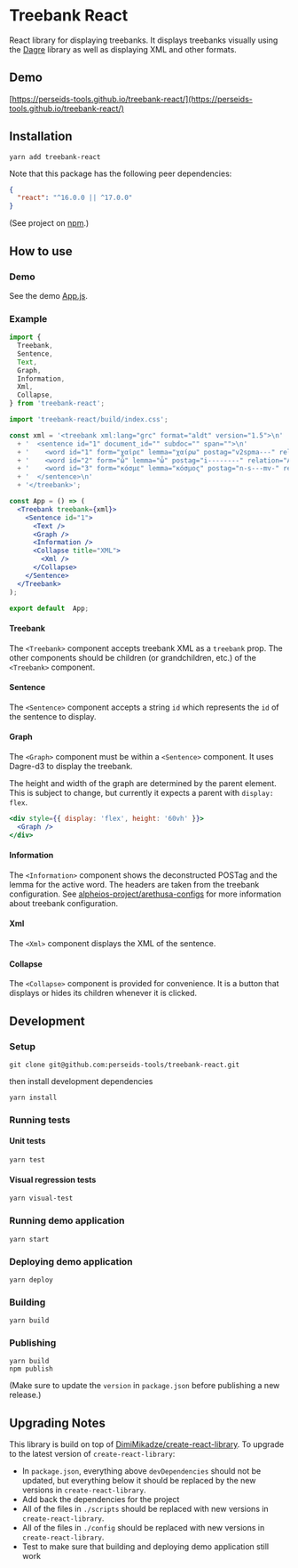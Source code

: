 # Treebank React

React library for displaying treebanks.
It displays treebanks visually using the [Dagre](https://github.com/dagrejs/dagre) library
as well as displaying XML and other formats.

## Demo

[https://perseids-tools.github.io/treebank-react/](https://perseids-tools.github.io/treebank-react/)

## Installation

`yarn add treebank-react`

Note that this package has the following peer dependencies:

```json
{
  "react": "^16.0.0 || ^17.0.0"
}
```

(See project on [npm](https://www.npmjs.com/package/treebank-react).)

## How to use

### Demo

See the demo [App.js](/src/demo/App/App.js).

### Example

```jsx
import {
  Treebank,
  Sentence,
  Text,
  Graph,
  Information,
  Xml,
  Collapse,
} from 'treebank-react';

import 'treebank-react/build/index.css';

const xml = '<treebank xml:lang="grc" format="aldt" version="1.5">\n'
  + '  <sentence id="1" document_id="" subdoc="" span="">\n'
  + '    <word id="1" form="χαῖρε" lemma="χαίρω" postag="v2spma---" relation="PRED" head="0"/>\n'
  + '    <word id="2" form="ὦ" lemma="ὦ" postag="i--------" relation="AuxZ" head="3"/>\n'
  + '    <word id="3" form="κόσμε" lemma="κόσμος" postag="n-s---mv-" relation="ExD" head="1"/>\n'
  + '  </sentence>\n'
  + '</treebank>';

const App = () => (
  <Treebank treebank={xml}>
    <Sentence id="1">
      <Text />
      <Graph />
      <Information />
      <Collapse title="XML">
        <Xml />
      </Collapse>
    </Sentence>
  </Treebank>
);

export default  App;
```

#### Treebank

The `<Treebank>` component accepts treebank XML as a `treebank` prop.
The other components should be children (or grandchildren, etc.) of the `<Treebank>` component.

#### Sentence

The `<Sentence>` component accepts a string `id` which represents the `id` of the
sentence to display.

#### Graph

The `<Graph>` component must be within a `<Sentence>` component.
It uses Dagre-d3 to display the treebank.

The height and width of the graph are determined by the parent element.
This is subject to change, but currently it expects a parent with `display: flex`.

```jsx
<div style={{ display: 'flex', height: '60vh' }}>
  <Graph />
</div>
```

#### Information

The `<Information>` component shows the deconstructed POSTag and the lemma for the active word.
The headers are taken from the treebank configuration.
See [alpheios-project/arethusa-configs](https://github.com/alpheios-project/arethusa-configs) for more information about treebank configuration.

#### Xml

The `<Xml>` component displays the XML of the sentence.

#### Collapse

The `<Collapse>` component is provided for convenience.
It is a button that displays or hides its children whenever it is clicked.

## Development

### Setup

```
git clone git@github.com:perseids-tools/treebank-react.git
```

then install development dependencies

```
yarn install
```

### Running tests

#### Unit tests

`yarn test`

#### Visual regression tests

`yarn visual-test`

### Running demo application

`yarn start`

### Deploying demo application

`yarn deploy`

### Building

`yarn build`

### Publishing

```
yarn build
npm publish
```

(Make sure to update the `version` in `package.json` before publishing a new release.)

## Upgrading Notes

This library is build on top of [DimiMikadze/create-react-library](https://github.com/DimiMikadze/create-react-library).
To upgrade to the latest version of `create-react-library`:

* In `package.json`, everything above `devDependencies` should not be updated,
  but everything below it should be replaced by the new versions in `create-react-library`.
* Add back the dependencies for the project
* All of the files in `./scripts` should be replaced with new versions in `create-react-library`.
* All of the files in `./config` should be replaced with new versions in `create-react-library`.
* Test to make sure that building and deploying demo application still work

